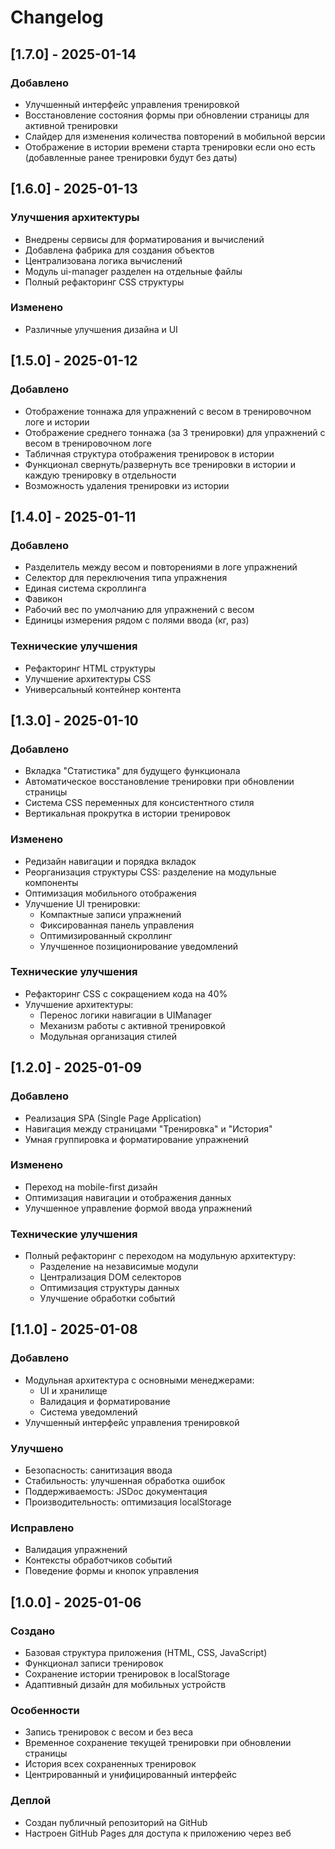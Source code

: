 # Changelog

## [1.7.0] - 2025-01-14

### Добавлено
- Улучшенный интерфейс управления тренировкой
- Восстановление состояния формы при обновлении страницы для активной тренировки
- Слайдер для изменения количества повторений в мобильной версии
- Отображение в истории времени старта тренировки если оно есть (добавленные ранее тренировки будут без даты)

## [1.6.0] - 2025-01-13

### Улучшения архитектуры
- Внедрены сервисы для форматирования и вычислений
- Добавлена фабрика для создания объектов
- Централизована логика вычислений
- Модуль ui-manager разделен на отдельные файлы
- Полный рефакторинг CSS структуры

### Изменено
- Различные улучшения дизайна и UI

## [1.5.0] - 2025-01-12

### Добавлено
- Отображение тоннажа для упражнений с весом в тренировочном логе и истории
- Отображение среднего тоннажа (за 3 тренировки) для упражнений с весом в тренировочном логе
- Табличная структура отображения тренировок в истории
- Функционал свернуть/развернуть все тренировки в истории и каждую тренировку в отдельности
- Возможность удаления тренировки из истории

## [1.4.0] - 2025-01-11

### Добавлено
- Разделитель между весом и повторениями в логе упражнений
- Селектор для переключения типа упражнения
- Единая система скроллинга
- Фавикон
- Рабочий вес по умолчанию для упражнений с весом
- Единицы измерения рядом с полями ввода (кг, раз)

### Технические улучшения
- Рефакторинг HTML структуры
- Улучшение архитектуры CSS
- Универсальный контейнер контента

## [1.3.0] - 2025-01-10

### Добавлено
- Вкладка "Статистика" для будущего функционала
- Автоматическое восстановление тренировки при обновлении страницы
- Система CSS переменных для консистентного стиля
- Вертикальная прокрутка в истории тренировок

### Изменено
- Редизайн навигации и порядка вкладок
- Реорганизация структуры CSS: разделение на модульные компоненты
- Оптимизация мобильного отображения
- Улучшение UI тренировки:
  - Компактные записи упражнений
  - Фиксированная панель управления
  - Оптимизированный скроллинг
  - Улучшенное позиционирование уведомлений

### Технические улучшения
- Рефакторинг CSS с сокращением кода на 40%
- Улучшение архитектуры:
  - Перенос логики навигации в UIManager
  - Механизм работы с активной тренировкой
  - Модульная организация стилей

## [1.2.0] - 2025-01-09

### Добавлено
- Реализация SPA (Single Page Application)
- Навигация между страницами "Тренировка" и "История"
- Умная группировка и форматирование упражнений

### Изменено
- Переход на mobile-first дизайн
- Оптимизация навигации и отображения данных
- Улучшенное управление формой ввода упражнений

### Технические улучшения
- Полный рефакторинг с переходом на модульную архитектуру:
  - Разделение на независимые модули
  - Централизация DOM селекторов
  - Оптимизация структуры данных
  - Улучшение обработки событий

## [1.1.0] - 2025-01-08

### Добавлено
- Модульная архитектура с основными менеджерами:
  - UI и хранилище
  - Валидация и форматирование
  - Система уведомлений
- Улучшенный интерфейс управления тренировкой

### Улучшено
- Безопасность: санитизация ввода
- Стабильность: улучшенная обработка ошибок
- Поддерживаемость: JSDoc документация
- Производительность: оптимизация localStorage

### Исправлено
- Валидация упражнений
- Контексты обработчиков событий
- Поведение формы и кнопок управления


## [1.0.0] - 2025-01-06

### Создано
- Базовая структура приложения (HTML, CSS, JavaScript)
- Функционал записи тренировок
- Сохранение истории тренировок в localStorage
- Адаптивный дизайн для мобильных устройств

### Особенности
- Запись тренировок с весом и без веса
- Временное сохранение текущей тренировки при обновлении страницы
- История всех сохраненных тренировок
- Центрированный и унифицированный интерфейс

### Деплой
- Создан публичный репозиторий на GitHub
- Настроен GitHub Pages для доступа к приложению через веб